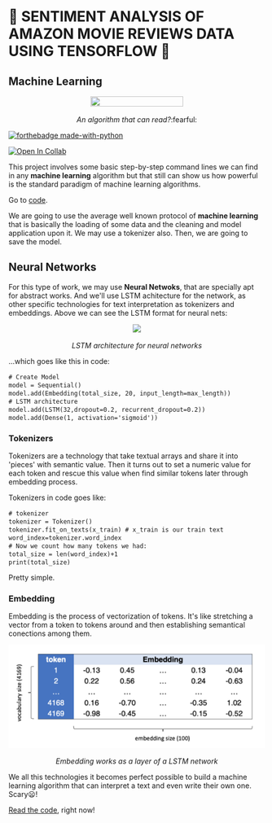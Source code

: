 # 📃 SENTIMENT ANALYSIS OF AMAZON MOVIE REVIEWS DATA USING TENSORFLOW :scroll:
 
## Machine Learning

<div align="center"><img src="https://images.unsplash.com/photo-1506880018603-83d5b814b5a6?ixlib=rb-1.2.1&ixid=MnwxMjA3fDB8MHxzZWFyY2h8MXx8cmVhZGluZ3xlbnwwfHwwfHw%3D&w=1000&q=80" width=60% height=60%><p><i>An algorithm that can read?</i>:fearful:</p></div>

[![forthebadge made-with-python](http://ForTheBadge.com/images/badges/made-with-python.svg)](https://www.python.org/)

[![Open In Collab](https://colab.research.google.com/assets/colab-badge.svg)](https://colab.research.google.com/drive/1rHUyxTNypsgOMjmh6dNp0zXLEagWfrq5?usp=sharing)

This project involves some basic step-by-step command lines we can find in any **machine learning** algorithm but that still can show us how powerful is the standard paradigm of machine learning algorithms. 

Go to [code](https://github.com/miguelrferreiraf/neural_nets_amazon_reviews/blob/master/sentiment_analysis_reviews.ipynb).

We are going to use the average well known protocol of **machine learning** that is basically the loading of some data and the cleaning and model application upon it. We may use a tokenizer also. Then, we are going to save the model.

## Neural Networks

For this type of work, we may use **Neural Netwoks**, that are specially apt for abstract works. And we'll use LSTM achitecture for the network, as other specific technologies for text interpretation as tokenizers and embeddings. Above we can see the LSTM format for neural nets:

<div align="center"><img src="https://miguelrferreiraf.github.io/images/lstm_neuron.PNG?raw=true"><p><i>LSTM architecture for neural networks</i></p></div>

...which goes like this in code:

```
# Create Model
model = Sequential()
model.add(Embedding(total_size, 20, input_length=max_length))
# LSTM architecture
model.add(LSTM(32,dropout=0.2, recurrent_dropout=0.2))
model.add(Dense(1, activation='sigmoid'))
```

### Tokenizers

Tokenizers are a technology that take textual arrays and share it into 'pieces' with semantic value. Then it turns out to set a numeric value for each token and rescue this value when find similar tokens later through embedding process.

Tokenizers in code goes like:

```
# tokenizer
tokenizer = Tokenizer()
tokenizer.fit_on_texts(x_train) # x_train is our train text
word_index=tokenizer.word_index
# Now we count how many tokens we had:
total_size = len(word_index)+1
print(total_size)
```

Pretty simple.

### Embedding

Embedding is the process of vectorization of tokens. It's like stretching a vector from a token to tokens around and then establishing semantical conections among them. 

<div align="center"><img src="images/embedding.PNG"><p><i>Embedding works as a layer of a LSTM network</i></p></div>

We all this technologies it becomes perfect possible to build a machine learning algorithm that can interpret a text and even write their own one. Scary:frowning:!

[Read the code](https://github.com/miguelrferreiraf/neural_nets_amazon_reviews/blob/master/sentiment_analysis_reviews.ipynb), right now!
